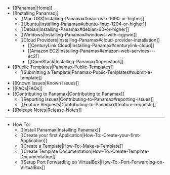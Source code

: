 * [[Panamax|Home]]
* [[Installing Panamax]]
  * [[Mac OSX|Installing-Panamax#mac-os-x-1090-or-higher]]
  * [[Ubuntu|Installing-Panamax#ubuntu-linux-1204-or-higher]]
  * [[Debian|Installing-Panamax#debian-60-or-higher]]
  * [[Windows|Installing-Panamax#windows-with-cgywin]]
  * [[Cloud Providers|Installing-Panamax#cloud-provider-installation]]
    * [[CenturyLink Cloud|Installing-Panamax#centurylink-cloud]]
    * [[Amazon EC2|Installing-Panamax#amazon-web-services---ec2]]
    * [[OpenStack|Installing-Panamax#openstack]]
* [[Public Templates|Panamax-Public-Templates]]
  * [[Submitting a Template|Panamax-Public-Templates#submit-a-template]]
* [[Known Issues|Known Issues]]
* [[FAQs|FAQs]]
* [[Contributing to Panamax|Contributing to Panamax]]
  * [[Reporting Issues|Contributing-to-Panamax#reporting-issues]]
  * [[Feature Requests|Contributing-to-Panamax#feature-requests]]
* [[Release Notes|Release-Notes]]

***

* How To:
  * [[Install Panamax|Installing Panamax]]
  * [[Create your first Application|How-To:-Create-your-first-Application]]
  * [[Create a Template|How-To:-Make-a-Template]]
  * [[Create Template Documentation|How-To:-Create-Template-Documentation]]
  * [[Setup Port Forwarding on VirtualBox|How-To:-Port-Forwarding-on-VirtualBox]]
